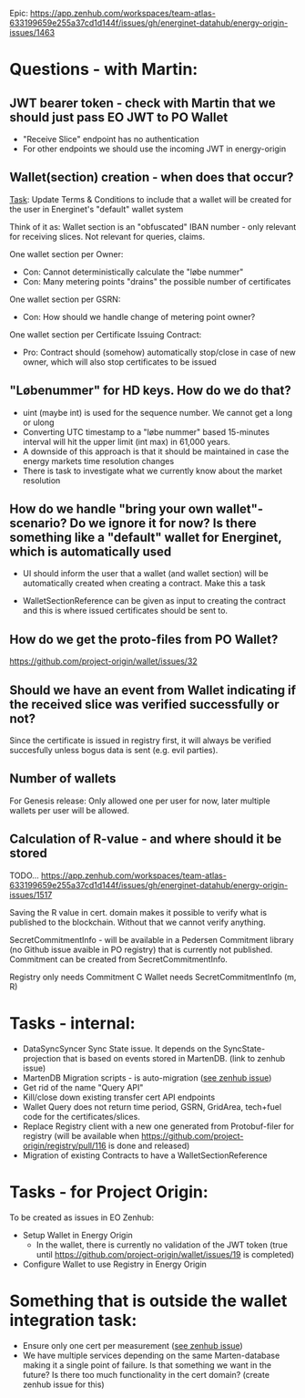 Epic: https://app.zenhub.com/workspaces/team-atlas-633199659e255a37cd1d144f/issues/gh/energinet-datahub/energy-origin-issues/1463

# Questions - with Martin:

## JWT bearer token - check with Martin that we should just pass EO JWT to PO Wallet

- "Receive Slice" endpoint has no authentication
- For other endpoints we should use the incoming JWT in energy-origin

## Wallet(section) creation - when does that occur?

[Task](https://app.zenhub.com/workspaces/team-atlas-633199659e255a37cd1d144f/issues/gh/energinet-datahub/energy-origin-issues/1545): Update Terms & Conditions to include that a wallet will be created for the user in Energinet's "default" wallet system

Think of it as: Wallet section is an "obfuscated" IBAN number - only relevant for receiving slices. Not relevant for queries, claims.

One wallet section per Owner:

- Con: Cannot deterministically calculate the "løbe nummer"
- Con: Many metering points "drains" the possible number of certificates

One wallet section per GSRN:

- Con: How should we handle change of metering point owner?

One wallet section per Certificate Issuing Contract:

- Pro: Contract should (somehow) automatically stop/close in case of new owner, which will also stop certificates to be issued

## "Løbenummer" for HD keys. How do we do that?

- uint (maybe int) is used for the sequence number. We cannot get a long or ulong
- Converting UTC timestamp to a "løbe nummer" based 15-minutes interval will hit the upper limit (int max) in 61,000 years.
- A downside of this approach is that it should be maintained in case the energy markets time resolution changes
- There is task to investigate what we currently know about the market resolution

## How do we handle "bring your own wallet"-scenario? Do we ignore it for now? Is there something like a "default" wallet for Energinet, which is automatically used

- UI should inform the user that a wallet (and wallet section) will be automatically created when creating a contract. Make this a task

- WalletSectionReference can be given as input to creating the contract and this is where issued certificates should be sent to.

## How do we get the proto-files from PO Wallet?

https://github.com/project-origin/wallet/issues/32

## Should we have an event from Wallet indicating if the received slice was verified successfully or not?

Since the certificate is issued in registry first, it will always be verified succesfully unless bogus data is sent (e.g. evil parties).

## Number of wallets

For Genesis release: Only allowed one per user for now, later multiple wallets per user will be allowed.

## Calculation of R-value - and where should it be stored

TODO... https://app.zenhub.com/workspaces/team-atlas-633199659e255a37cd1d144f/issues/gh/energinet-datahub/energy-origin-issues/1517

Saving the R value in cert. domain makes it possible to verify what is published to the blockchain. Without that we cannot verify anything.

SecretCommitmentInfo - will be available in a Pedersen Commitment library (no Github issue avaible in PO registry) that is currently not published. Commitment can be created from SecretCommitmentInfo.

Registry only needs Commitment C
Wallet needs SecretCommitmentInfo (m, R)

# Tasks - internal:

* DataSyncSyncer Sync State issue. It depends on the SyncState-projection that is based on events stored in MartenDB. (link to zenhub issue)
* MartenDB Migration scripts - is auto-migration ([see zenhub issue](https://app.zenhub.com/workspaces/team-atlas-633199659e255a37cd1d144f/issues/gh/energinet-datahub/energy-origin-issues/986))
* Get rid of the name "Query API"
* Kill/close down existing transfer cert API endpoints
* Wallet Query does not return time period, GSRN, GridArea, tech+fuel code for the certificates/slices.
* Replace Registry client with a new one generated from Protobuf-filer for registry (will be available when https://github.com/project-origin/registry/pull/116 is done and released)
* Migration of existing Contracts to have a WalletSectionReference

# Tasks - for Project Origin:

To be created as issues in EO Zenhub:

- Setup Wallet in Energy Origin
  - In the wallet, there is currently no validation of the JWT token (true until https://github.com/project-origin/wallet/issues/19 is completed)
- Configure Wallet to use Registry in Energy Origin

# Something that is outside the wallet integration task:

* Ensure only one cert per measurement ([see zenhub issue](https://app.zenhub.com/workspaces/team-atlas-633199659e255a37cd1d144f/issues/gh/energinet-datahub/energy-origin-issues/1114))
* We have multiple services depending on the same Marten-database making it a single point of failure. Is that something we want in the future? Is there too much functionality in the cert domain? (create zenhub issue for this)
